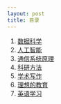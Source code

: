 ```yaml
---
layout: post
title: 目录
---
```


1. [数据科学](ds)
1. [人工智能](ai)
3. [通信系统原理](comm)
5. [科研方法](project)
6. [学术写作](write)
7. [理想的教育](edu)
8. [英语学习](english)

<!-- 5. [离散数学](dm) -->

<br/>

<!-- cd /Users/yishuai/Documents/Website/book/book -->
<!-- jekyll serve --trace -->

<!-- cd /Users/yishuai/.gem/ruby/3.1.2/gems/web/webrick-1.7.0 -->
<!-- bundle add webrick -->